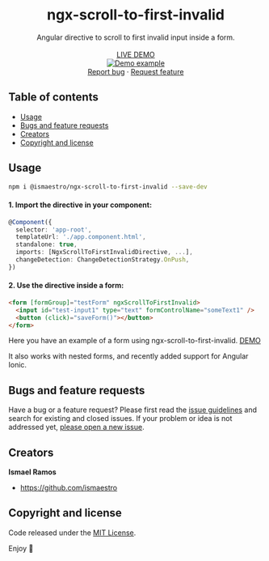 <p align="center">
  <h1 align="center">ngx-scroll-to-first-invalid</h1>
  <p align="center">
    Angular directive to scroll to first invalid input inside a form.
    <br>
    <br>
    <a href="https://ismaestro.github.io/ngx-scroll-to-first-invalid/">LIVE DEMO</a>
    <br>
    <a href="https://ismaestro.github.io/ngx-scroll-to-first-invalid/">
      <img src="https://media.giphy.com/media/yNi7F2K2L2nRTiD4O2/giphy.gif" alt="Demo example"/>
    </a>
    <br>
    <a href="https://github.com/Ismaestro/ngx-scroll-to-first-invalid/issues/new?template=bug.md">Report bug</a>
    ·
    <a href="https://github.com/Ismaestro/ngx-scroll-to-first-invalid/issues/new?template=feature.md&labels=feature">Request feature</a>
    <br>
  </p>
</p>

## Table of contents

- [Usage](#usage)
- [Bugs and feature requests](#bugs-and-feature-requests)
- [Creators](#creators)
- [Copyright and license](#copyright-and-license)

## Usage

```sh
npm i @ismaestro/ngx-scroll-to-first-invalid --save-dev
```

#### 1. Import the directive in your component:

```ts
@Component({
  selector: 'app-root',
  templateUrl: './app.component.html',
  standalone: true,
  imports: [NgxScrollToFirstInvalidDirective, ...],
  changeDetection: ChangeDetectionStrategy.OnPush,
})
```

#### 2. Use the directive inside a form:

```html
<form [formGroup]="testForm" ngxScrollToFirstInvalid>
  <input id="test-input1" type="text" formControlName="someText1" />
  <button (click)="saveForm()"></button>
</form>
```

Here you have an example of a form using ngx-scroll-to-first-invalid.
[DEMO](https://ismaestro.github.io/ngx-scroll-to-first-invalid)

It also works with nested forms, and recently added support for Angular Ionic.

## Bugs and feature requests

Have a bug or a feature request? Please first read the
[issue guidelines](https://github.com/Ismaestro/ngx-scroll-to-first-invalid/blob/master/CONTRIBUTING.md)
and search for existing and closed issues. If your problem or idea is not addressed yet,
[please open a new issue](https://github.com/Ismaestro/ngx-scroll-to-first-invalid/issues/new).

## Creators

**Ismael Ramos**

- <https://github.com/ismaestro>

## Copyright and license

Code released under the
[MIT License](https://github.com/Ismaestro/ngx-scroll-to-first-invalid/blob/master/LICENSE).

Enjoy :metal:
